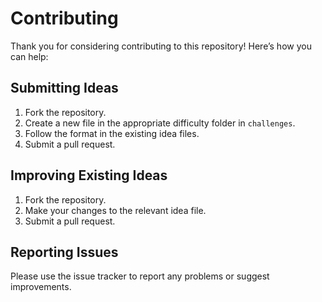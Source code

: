 # Contributing

Thank you for considering contributing to this repository! Here’s how you can help:

## Submitting Ideas

1. Fork the repository.
2. Create a new file in the appropriate difficulty folder in `challenges`.
3. Follow the format in the existing idea files.
4. Submit a pull request.

## Improving Existing Ideas

1. Fork the repository.
2. Make your changes to the relevant idea file.
3. Submit a pull request.

## Reporting Issues

Please use the issue tracker to report any problems or suggest improvements.

